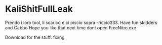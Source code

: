 # KaliShitFullLeak
Prendo i loro tool, li scarico e ci piscio sopra -riccio333. Have fun skidders and Gabbo Hope you like that next time dont open FreeNitro.exe


Download for the stuff: fixing 
